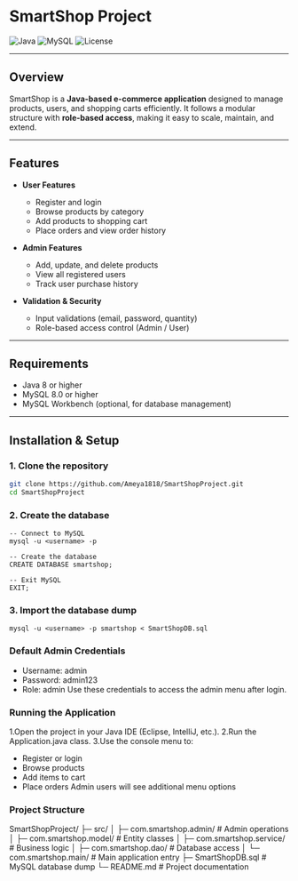 # SmartShop Project

![Java](https://img.shields.io/badge/Java-8+-blue)
![MySQL](https://img.shields.io/badge/MySQL-8+-orange)
![License](https://img.shields.io/badge/License-MIT-green)

---

## Overview
SmartShop is a **Java-based e-commerce application** designed to manage products, users, and shopping carts efficiently. It follows a modular structure with **role-based access**, making it easy to scale, maintain, and extend.

---

## Features
- **User Features**
  - Register and login
  - Browse products by category
  - Add products to shopping cart
  - Place orders and view order history

- **Admin Features**
  - Add, update, and delete products
  - View all registered users
  - Track user purchase history

- **Validation & Security**
  - Input validations (email, password, quantity)
  - Role-based access control (Admin / User)

---

## Requirements
- Java 8 or higher  
- MySQL 8.0 or higher  
- MySQL Workbench (optional, for database management)  

---

## Installation & Setup

### 1. Clone the repository
```bash
git clone https://github.com/Ameya1818/SmartShopProject.git
cd SmartShopProject
```
### 2. Create the database
```
-- Connect to MySQL
mysql -u <username> -p

-- Create the database
CREATE DATABASE smartshop;

-- Exit MySQL
EXIT;
```
### 3. Import the database dump
```
mysql -u <username> -p smartshop < SmartShopDB.sql
```
### Default Admin Credentials
  - Username: admin
  - Password: admin123
  - Role: admin
Use these credentials to access the admin menu after login.

### Running the Application
1.Open the project in your Java IDE (Eclipse, IntelliJ, etc.).
2.Run the Application.java class.
3.Use the console menu to:
  - Register or login
  - Browse products
  - Add items to cart
  - Place orders
Admin users will see additional menu options

### Project Structure
SmartShopProject/
├─ src/
│  ├─ com.smartshop.admin/       # Admin operations
│  ├─ com.smartshop.model/       # Entity classes
│  ├─ com.smartshop.service/     # Business logic
│  ├─ com.smartshop.dao/         # Database access
│  └─ com.smartshop.main/        # Main application entry
├─ SmartShopDB.sql               # MySQL database dump
└─ README.md                     # Project documentation



